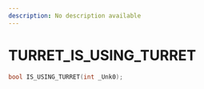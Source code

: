 ```yaml
---
description: No description available 
---
```


# TURRET\_IS_USING_TURRET

```cpp
bool IS_USING_TURRET(int _Unk0);
```